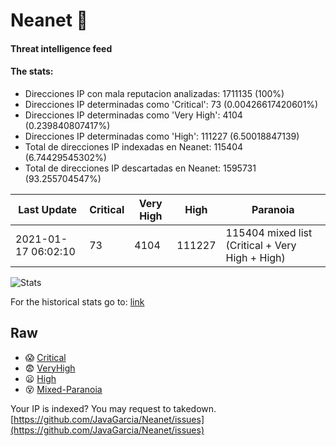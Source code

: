 # Neanet :hocho:
#### Threat intelligence feed
#### The stats:

- Direcciones IP con mala reputacion analizadas: 1711135 (100%)
- Direcciones IP determinadas como 'Critical':  73 (0.00426617420601%)
- Direcciones IP determinadas como 'Very High':  4104 (0.239840807417%)
- Direcciones IP determinadas como 'High':  111227 (6.50018847139)
- Total de direcciones IP indexadas en Neanet:  115404 (6.74429545302%)
- Total de direcciones IP descartadas en Neanet:  1595731 (93.255704547%)

| Last Update | Critical | Very High | High | Paranoia |
| --- | --- | --- | --- | --- |
| 2021-01-17 06:02:10 | 73 | 4104 | 111227 | 115404 mixed list (Critical + Very High + High)|

![Stats](https://docs.google.com/spreadsheets/d/e/2PACX-1vSnaNMIXVabIpDJjufMlzH7poXnshF3mgd8Is1g9ytUEzVsP5my4Trn8f-xkoLLQ38xpL3HtmUexLo6/pubchart?oid=501124687&format=image)

For the historical stats go to: [link](/stats.csv)
## Raw
- :scream: [Critical](https://raw.githubusercontent.com/JavaGarcia/Neanet/master/blacklists/neanet_critical.txt)
- :fearful: [VeryHigh](https://raw.githubusercontent.com/JavaGarcia/Neanet/master/blacklists/neanet_veryHigh.txtt)
- :frowning: [High](https://raw.githubusercontent.com/JavaGarcia/Neanet/master/blacklists/neanet_high.txt)
- :dizzy_face: [Mixed-Paranoia](https://raw.githubusercontent.com/JavaGarcia/Neanet/master/blacklists/neanet_all.txt)


Your IP is indexed? You may request to takedown. [https://github.com/JavaGarcia/Neanet/issues](https://github.com/JavaGarcia/Neanet/issues)



































































































































































































































































































































































































































































































































































































































































































































































































































































































































































































































































































































































































































































































































































































































































































































































































































































































































































































































































































































































































































































































































































































































































































































































































































































































































































































































































































































































































































































































































































































































































































































































































































































































































































































































































































































































































































































































